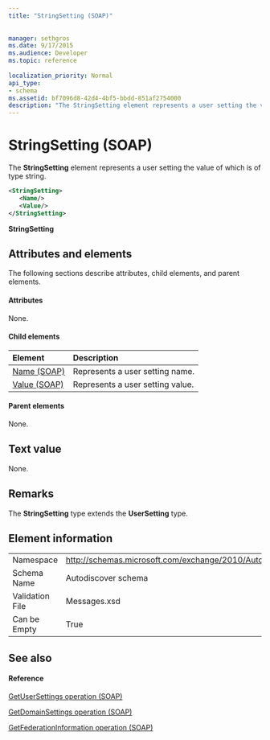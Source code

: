 ```yaml
---
title: "StringSetting (SOAP)"
 
 
manager: sethgros
ms.date: 9/17/2015
ms.audience: Developer
ms.topic: reference
 
localization_priority: Normal
api_type:
- schema
ms.assetid: bf7096d8-42d4-4bf5-bbdd-851af2754000
description: "The StringSetting element represents a user setting the value of which is of type string."
---
```


# StringSetting (SOAP)

The **StringSetting** element represents a user setting the value of which is of type string. 
  
```XML
<StringSetting>
   <Name/>
   <Value/>
</StringSetting>
```

 **StringSetting**
## Attributes and elements

The following sections describe attributes, child elements, and parent elements.
  
#### Attributes

None.
  
#### Child elements

|**Element**|**Description**|
|:-----|:-----|
|[Name (SOAP)](name-soap.md) <br/> |Represents a user setting name.  <br/> |
|[Value (SOAP)](value-soap.md) <br/> |Represents a user setting value.  <br/> |
   
#### Parent elements

None.
  
## Text value

None.
  
## Remarks

The **StringSetting** type extends the **UserSetting** type. 
  
## Element information

|||
|:-----|:-----|
|Namespace  <br/> |http://schemas.microsoft.com/exchange/2010/Autodiscover  <br/> |
|Schema Name  <br/> |Autodiscover schema  <br/> |
|Validation File  <br/> |Messages.xsd  <br/> |
|Can be Empty  <br/> |True  <br/> |
   
## See also

#### Reference

[GetUserSettings operation (SOAP)](getusersettings-operation-soap.md)
  
[GetDomainSettings operation (SOAP)](getdomainsettings-operation-soap.md)
  
[GetFederationInformation operation (SOAP)](getfederationinformation-operation-soap.md)

